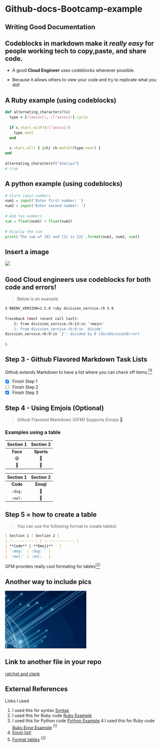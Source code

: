 # Github-docs-Bootcamp-example

## Writing Good Documentation

## Codeblocks in markdown make it *really easy* for people working tech to copy,paste, and share code.
 *  A good __Cloud Engineer__ uses codeblocks whenever possible.

 *  Because it allows others to view your code and try to replicate what you did!

## A Ruby example (using codeblocks)

```ruby
def alternating_characters?(s)
  type = [/[aeiou]/, /[^aeiou]/].cycle

  if s.start_with?(/[^aeiou]/)
    type.next
  end

  s.chars.all? { |ch| ch.match?(type.next) }
end

alternating_characters?("ateciyu")
# true
```

## A python example (using codeblocks)
```python
# Store input numbers
num1 = input('Enter first number: ')
num2 = input('Enter second number: ')

# Add two numbers
sum = float(num1) + float(num2)

# Display the sum
print('The sum of {0} and {1} is {2}'.format(num1, num2, sum))

```

## Insert a image
<img width = '200' src = "https://github.com/oakzd/github-docs-Bootcamp-example/assets/11877532/2b5b6705-27ec-4267-898c-09d5d18db30d" />

## Good Cloud engineers use codeblocks for both code and errors!
> Below is an example
```bash
$ RBENV_VERSION=2.5.0 ruby division_service.rb 5 0

Traceback (most recent call last):
	2: from division_service.rb:13:in `<main>'
	1: from division_service.rb:9:in `divide'
division_service.rb:9:in `/': divided by 0 (ZeroDivisionError)

$
```
## Step 3 - Github Flavored Markdown Task Lists

Github extends Markdown to have a list where you can check off items.[<sup>[1]</sup>](#external-references)
- [X] Finish Step 1
- [ ] Finish Step 2
- [X] Finish Step 3

## Step 4 - Using Emjois (Optional)
> Github Flavored Markdown (GFM) Supports Emojis :exploding_head:

### Examples using a __table__

| Section 1 | Section 2 |
| :-----------: | :------------: |
| **Face** | **Sports**   |
| 😄 | 🏀   |
| 🤠 | 🏈   |

| Section 1 | Section 2 |
| :-----------: | :------------: |
| **Code** | **Emoji**   |
| `:dog:` | :dog:   |
| `:owl:` | :owl:   |

## Step 5 = how to create a table
> You can use the following format to create tables!
```md
| Section 1 | Section 2 |
| :-----------: | :------------: |
| **Code** | **Emoji**   |
| `:dog:` | :dog:   |
| `:owl:` | :owl:   |
```
GFM provides really cool formating for tables[<sup>[2]</sup>](#external-references)

## Another way to include pics
![Shooting Stars!](assests/shootingstars.png)

## Link to another file in your repo
[ratchet and clank](secret-window/hidden-garden.md)


## External References
Links I used
1. I used this for syntax [Syntax](https://docs.github.com/en/get-started/writing-on-github/getting-started-with-writing-and-formatting-on-github/basic-writing-and-formatting-syntax#images)
2. I used this for Ruby code [Ruby Example](https://www.rubyguides.com/2019/02/ruby-code-examples/)
3. I used this for Python code [Python Example](https://www.programiz.com/python-programming/examples/add-number)
4.I used this for Ruby code [Ruby Error Example](https://www.bigbinary.com/blog/ruby-2-5-prints-backstrace-and-error-message-in-reverse-order) <sup>[1]<sup>
5. [Emoji list!](https://github.com/ikatyang/emoji-cheat-sheet#table-of-contents)
6. [Format tables](https://docs.github.com/en/get-started/writing-on-github/working-with-advanced-formatting/organizing-information-with-tables) <sup>[2]<sup>
